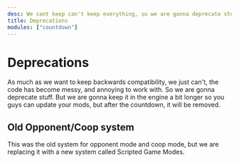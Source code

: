 ```yaml
---
desc: We cant keep can't keep everything, so we are gonna deprecate stuff.
title: Deprecations
modules: ["countdown"]
---
```

# Deprecations

As much as we want to keep backwards compatibility, we just can't, the code has become messy, and annoying to work with. So we are gonna deprecate stuff. But we are gonna keep it in the engine a bit longer so you guys can update your mods, but after the countdown, it will be removed.

## <h2 id="old-opponent-coop-system">Old Opponent/Coop system</h2>

<div>
    <countdown-timer data-date="awaiting-date" />
</div>

This was the old system for opponent mode and coop mode, but we are replacing it with a new system called Scripted Game Modes.